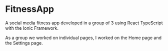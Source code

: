 # FitnessApp
A social media fitness app developed in a group of 3 using React TypeScript with the Ionic Framework.

As a group we worked on individual pages, I worked on the Home page and the Settings page.
